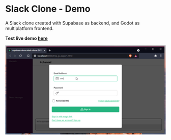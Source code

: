 # Slack Clone - Demo

A Slack clone created with Supabase as backend, and Godot as multiplatform frontend.  
  
**Test live demo [here](https://www.nicolosantilio.com/apps/slack-clone/)**

![demo_gif](imgs/supabase_slack_clone_demo.gif)
